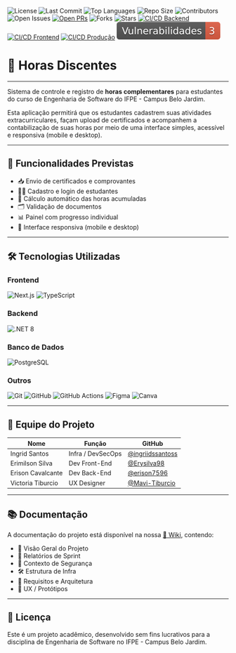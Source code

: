 ![License](https://img.shields.io/github/license/ifpebj-ti/horas-discentes)
![Last Commit](https://img.shields.io/github/last-commit/ifpebj-ti/horas-discentes)
![Top Languages](https://img.shields.io/github/languages/top/ifpebj-ti/horas-discentes)
![Repo Size](https://img.shields.io/github/repo-size/ifpebj-ti/horas-discentes)
![Contributors](https://img.shields.io/github/contributors/ifpebj-ti/horas-discentes)
![Open Issues](https://img.shields.io/github/issues/ifpebj-ti/horas-discentes)
[![Open PRs](https://img.shields.io/github/issues-pr/ifpebj-ti/horas-discentes)](https://github.com/ifpebj-ti/horas-discentes/pulls)
![Forks](https://img.shields.io/github/forks/ifpebj-ti/horas-discentes)
![Stars](https://img.shields.io/github/stars/ifpebj-ti/horas-discentes)
[![CI/CD Backend](https://github.com/ifpebj-ti/horas-discentes/actions/workflows/ci-backend.yml/badge.svg)](https://github.com/ifpebj-ti/horas-discentes/actions?query=workflow%3A%22Backend+CI+%28.NET%29%22)
[![CI/CD Frontend](https://github.com/ifpebj-ti/horas-discentes/actions/workflows/ci-frontend.yml/badge.svg)](https://github.com/ifpebj-ti/horas-discentes/actions?query=workflow%3A%22Frontend+CI%22)
[![CI/CD Produção](https://github.com/ifpebj-ti/horas-discentes/actions/workflows/ci-cd.yml/badge.svg)](https://github.com/ifpebj-ti/horas-discentes/actions?query=workflow%3A%22Production+CI%2FCD%22)
[![Vulnerabilidades](./badges/vulnerabilidades.svg)](https://github.com/ifpebj-ti/horas-discentes/security/dependabot)

# 📘 Horas Discentes

---

Sistema de controle e registro de **horas complementares** para estudantes do curso de Engenharia de Software do IFPE - Campus Belo Jardim.

Esta aplicação permitirá que os estudantes cadastrem suas atividades extracurriculares, façam upload de certificados e acompanhem a contabilização de suas horas por meio de uma interface simples, acessível e responsiva (mobile e desktop).

---

## 🚀 Funcionalidades Previstas

- 📥 Envio de certificados e comprovantes  
- 👨‍🎓 Cadastro e login de estudantes  
- 🧮 Cálculo automático das horas acumuladas  
- 🗂️ Validação de documentos  
- 📊 Painel com progresso individual  
- 📱 Interface responsiva (mobile e desktop)  

---

## 🛠️ Tecnologias Utilizadas

### Frontend  
![Next.js](https://img.shields.io/badge/Next.js-000?style=for-the-badge&logo=next.js&logoColor=white)
![TypeScript](https://img.shields.io/badge/TypeScript-3178C6?style=for-the-badge&logo=typescript&logoColor=white)

### Backend  
![.NET 8](https://img.shields.io/badge/.NET-512BD4?style=for-the-badge&logo=dotnet&logoColor=white)

### Banco de Dados  
![PostgreSQL](https://img.shields.io/badge/PostgreSQL-316192?style=for-the-badge&logo=postgresql&logoColor=white)

### Outros  
![Git](https://img.shields.io/badge/Git-F05032?style=for-the-badge&logo=git&logoColor=white)
![GitHub](https://img.shields.io/badge/GitHub-181717?style=for-the-badge&logo=github&logoColor=white)
![GitHub Actions](https://img.shields.io/badge/GitHub_Actions-2088FF?style=for-the-badge&logo=github-actions&logoColor=white)
![Figma](https://img.shields.io/badge/Figma-F24E1E?style=for-the-badge&logo=figma&logoColor=white)
![Canva](https://img.shields.io/badge/Canva-00C4CC?style=for-the-badge&logo=canva&logoColor=white)

---

## 👥 Equipe do Projeto

| Nome              | Função             | GitHub |
|-------------------|--------------------|--------|
| Ingrid Santos     | Infra / DevSecOps  | [@ingriidssantoss](https://github.com/ingriidssantoss) |
| Erimilson Silva   | Dev Front-End      | [@Erysilva98](https://github.com/Erysilva98) |
| Erison Cavalcante | Dev Back-End       | [@erison7596](https://github.com/erison7596) |
| Victoria Tiburcio | UX Designer        | [@Mavi-Tiburcio](https://github.com/Mavi-Tiburcio) |

---

## 📚 Documentação

A documentação do projeto está disponível na nossa [📖 Wiki](https://github.com/ifpebj-ti/horas-discentes/wiki), contendo:

- 📌 Visão Geral do Projeto  
- 🧠 Relatórios de Sprint  
- 🔐 Contexto de Segurança  
- 🛠️ Estrutura de Infra  
- 🧱 Requisitos e Arquitetura  
- 🎨 UX / Protótipos  

---

## 📄 Licença

Este é um projeto acadêmico, desenvolvido sem fins lucrativos para a disciplina de Engenharia de Software no IFPE - Campus Belo Jardim.

